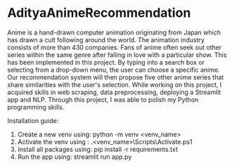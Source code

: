 # AdityaAnimeRecommendation

Anime is a hand-drawn computer animation originating from Japan which has drawn a cult following around the world. The animation industry consists
of more than 430 companies. Fans of anime often seek out other series within the same genre after falling in love with a particular show. This has
been implemented in this project. By typing into a search box or selecting from a drop-down menu, the user can choose a specific anime. Our
recommendation system will then propose five other anime series that share similarities with the user's selection. While working on this project, I
acquired skills in web scraping, data preprocessing, deploying a Streamlit app and NLP. Through this project, I was able to polish my Python
programming skills.



Installation guide:
1) Create a new venv using:   python -m venv <venv_name>
2) Activate the venv using :  .\<venv_name>\Scripts\Activate.ps1
3) Install all packages using: pip install -r requirements.txt
4) Run the app using:   streamlit run app.py
